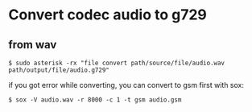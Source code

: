 # Convert codec audio to g729
## from wav
```
$ sudo asterisk -rx "file convert path/source/file/audio.wav path/output/file/audio.g729"
```

if you got error while converting, you can convert to gsm first with sox:
```
$ sox -V audio.wav -r 8000 -c 1 -t gsm audio.gsm
```